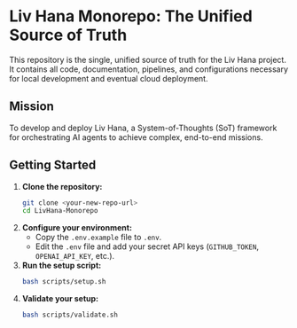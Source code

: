 # Liv Hana Monorepo: The Unified Source of Truth

This repository is the single, unified source of truth for the Liv Hana project. It contains all code, documentation, pipelines, and configurations necessary for local development and eventual cloud deployment.

## Mission

To develop and deploy Liv Hana, a System-of-Thoughts (SoT) framework for orchestrating AI agents to achieve complex, end-to-end missions.

## Getting Started

1.  **Clone the repository:**
    ```bash
    git clone <your-new-repo-url>
    cd LivHana-Monorepo
    ```
2.  **Configure your environment:**
    - Copy the `.env.example` file to `.env`.
    - Edit the `.env` file and add your secret API keys (`GITHUB_TOKEN`, `OPENAI_API_KEY`, etc.).
3.  **Run the setup script:**
    ```bash
    bash scripts/setup.sh
    ```
4.  **Validate your setup:**
    ```bash
    bash scripts/validate.sh
    ```